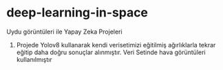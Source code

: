 # deep-learning-in-space
Uydu görüntüleri ile Yapay Zeka Projeleri

1. Projede Yolov8 kullanarak kendi verisetimizi eğitilmiş ağırlıklarla tekrar eğitip daha doğru sonuçlar alınmıştır. Veri Setinde hava görüntüleri kullanılmıştır
